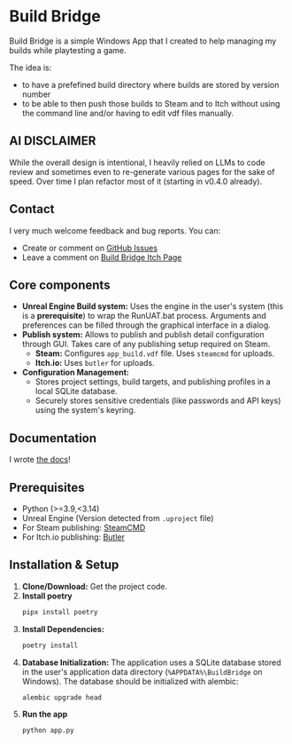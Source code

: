 # Build Bridge

Build Bridge is a simple Windows App that I created to help managing my builds while playtesting a game. 

The idea is:
- to have a prefefined build directory where builds are stored by version number
- to be able to then push those builds to Steam and to Itch without using the command line and/or having to edit vdf files manually.

## AI DISCLAIMER

While the overall design is intentional, I heavily relied on LLMs to code review and sometimes even to re-generate various pages for the sake of speed. Over time I plan refactor most of it (starting in v0.4.0 already).

## Contact

I very much welcome feedback and bug reports. You can:
- Create or comment on [GitHub Issues](https://github.com/Collederas/build-bridge/issues)
- Leave a comment on [Build Bridge Itch Page](https://collederas.itch.io/build-bridge)

## Core components

* **Unreal Engine Build system:** Uses the engine in the user's system (this is a **prerequisite**) to wrap the RunUAT.bat process. Arguments and preferences can be filled through the graphical interface in a dialog.
* **Publish system:** Allows to publish and publish detail configuration through GUI. Takes care of any publishing setup required on Steam.
    * **Steam:** Configures `app_build.vdf` file. Uses `steamcmd` for uploads.
    * **Itch.io:** Uses `butler` for uploads.
* **Configuration Management:**
    * Stores project settings, build targets, and publishing profiles in a local SQLite database.
    * Securely stores sensitive credentials (like passwords and API keys) using the system's keyring.

## Documentation

I wrote [the docs](https://collederas.github.io/build-bridge/)!

## Prerequisites

* Python (>=3.9,<3.14)
* Unreal Engine (Version detected from `.uproject` file)
* For Steam publishing: [SteamCMD](https://developer.valvesoftware.com/wiki/SteamCMD#Downloading_SteamCMD)
* For Itch.io publishing: [Butler](https://itchio.itch.io/butler)

## Installation & Setup

1.  **Clone/Download:** Get the project code.
2. **Install poetry**
    ```bash
    pipx install poetry
    ```
2.  **Install Dependencies:**
    ```bash
    poetry install
    ```
3.  **Database Initialization:** The application uses a SQLite database stored in the user's application data directory (`%APPDATA%\BuildBridge` on Windows). The database should be initialized with alembic:
    ```
    alembic upgrade head
    ```
5. **Run the app**
   ```bash
   python app.py
   ```
